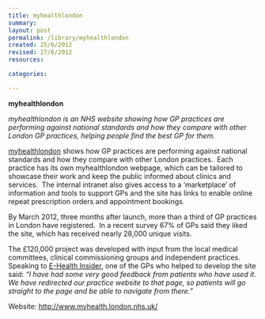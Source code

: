 ```yaml
---
title: myhealthlondon
summary: 
layout: post
permalink: /library/myhealthlondon
created: 25/6/2012
revised: 27/6/2012
resources:

categories:

---
```


<p><strong>myhealthlondon</strong></p>
<p><em>myhealthlondon is an NHS website showing how GP practices are performing against national standards and how they compare with other London GP practices, helping people find the best GP for them.</em></p>
<p><a href="http://www.myhealth.london.nhs.uk/" rel="nofollow">myhealthlondon</a> shows how GP practices are performing against national standards and how they compare with other London practices.  Each practice has its own myhealthlondon webpage, which can be tailored to showcase their work and keep the public informed about clinics and services.  The internal intranet also gives access to a ‘marketplace’ of information and tools to support GPs and the site has links to enable online repeat prescription orders and appointment bookings.</p>
<p>By March 2012, three months after launch, more than a third of GP practices in London have registered.  In a recent survey 67% of GPs said they liked the site, which has received nearly 28,000 unique visits.</p>
<p>The £120,000 project was developed with input from the local medical committees, clinical commissioning groups and independent practices.  Speaking to <a href="http://www.ehi.co.uk/news/ehi/7649/third-of-london-gps-use-myhealthlondon" rel="nofollow">E-Health Insider</a>, one of the GPs who helped to develop the site said: <em>“I have had some very good feedback from patients who have used it. We have redirected our practice website to that page, so patients will go straight to the page and be able to navigate from there.”</em></p>
<p>Website: <a href="http://www.myhealth.london.nhs.uk/" rel="nofollow">http://www.myhealth.london.nhs.uk/</a></p>
